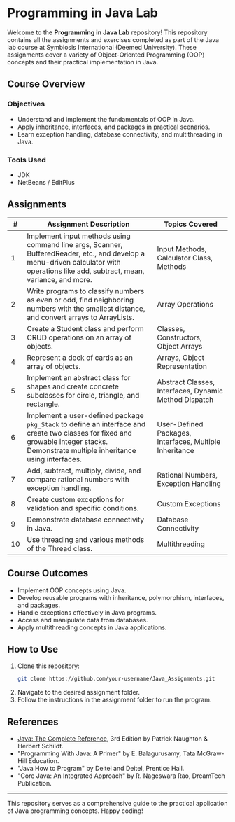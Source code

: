 # Programming in Java Lab

Welcome to the **Programming in Java Lab** repository! This repository contains all the assignments and exercises completed as part of the Java lab course at Symbiosis International (Deemed University). These assignments cover a variety of Object-Oriented Programming (OOP) concepts and their practical implementation in Java.

## Course Overview

### Objectives
- Understand and implement the fundamentals of OOP in Java.
- Apply inheritance, interfaces, and packages in practical scenarios.
- Learn exception handling, database connectivity, and multithreading in Java.

### Tools Used
- JDK
- NetBeans / EditPlus

## Assignments

| #   | Assignment Description                                                                                                                                                      | Topics Covered                                                                 |
| --- | -------------------------------------------------------------------------------------------------------------------------------------------------------------------------- | ----------------------------------------------------------------------------- |
| 1   | Implement input methods using command line args, Scanner, BufferedReader, etc., and develop a menu-driven calculator with operations like add, subtract, mean, variance, and more. | Input Methods, Calculator Class, Methods                                      |
| 2   | Write programs to classify numbers as even or odd, find neighboring numbers with the smallest distance, and convert arrays to ArrayLists.                                   | Array Operations                                                              |
| 3   | Create a Student class and perform CRUD operations on an array of objects.                                                                                                 | Classes, Constructors, Object Arrays                                          |
| 4   | Represent a deck of cards as an array of objects.                                                                                                                          | Arrays, Object Representation                                                 |
| 5   | Implement an abstract class for shapes and create concrete subclasses for circle, triangle, and rectangle.                                                                 | Abstract Classes, Interfaces, Dynamic Method Dispatch                         |
| 6   | Implement a user-defined package `pkg_Stack` to define an interface and create two classes for fixed and growable integer stacks. Demonstrate multiple inheritance using interfaces. | User-Defined Packages, Interfaces, Multiple Inheritance                       |
| 7   | Add, subtract, multiply, divide, and compare rational numbers with exception handling.                                                                                     | Rational Numbers, Exception Handling                                          |
| 8   | Create custom exceptions for validation and specific conditions.                                                                                                           | Custom Exceptions                                                             |
| 9   | Demonstrate database connectivity in Java.                                                                                                                                 | Database Connectivity                                                         |
| 10  | Use threading and various methods of the Thread class.                                                                                                                     | Multithreading                                                                |

## Course Outcomes
- Implement OOP concepts using Java.
- Develop reusable programs with inheritance, polymorphism, interfaces, and packages.
- Handle exceptions effectively in Java programs.
- Access and manipulate data from databases.
- Apply multithreading concepts in Java applications.

## How to Use

1. Clone this repository:
   ```bash
   git clone https://github.com/your-username/Java_Assignments.git
   ```
2. Navigate to the desired assignment folder.
3. Follow the instructions in the assignment folder to run the program.

## References

- [Java: The Complete Reference](https://www.oreilly.com/), 3rd Edition by Patrick Naughton & Herbert Schildt.
- "Programming With Java: A Primer" by E. Balagurusamy, Tata McGraw-Hill Education.
- "Java How to Program" by Deitel and Deitel, Prentice Hall.
- "Core Java: An Integrated Approach" by R. Nageswara Rao, DreamTech Publication.

---

This repository serves as a comprehensive guide to the practical application of Java programming concepts. Happy coding!
